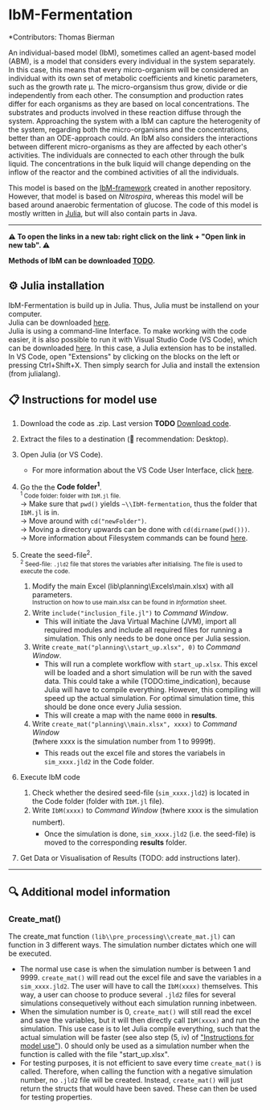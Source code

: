 # IbM-Fermentation

*Contributors: Thomas Bierman

An individual-based model (IbM), sometimes called an agent-based model (ABM), is a model that considers every individual in the system separately.
In this case, this means that every micro-organism will be considered an individual with its own set of metabolic coefficients and kinetic parameters, such as the growth rate µ. The micro-organsism thus grow, divide or die independently from each other. The consumption and production rates differ for each organisms as they are based on local concentrations. The substrates and products involved in these reaction diffuse through the system. Approaching the system with a IbM can capture the heterogenity of the system, regarding both the micro-organisms and the concentrations, better than an ODE-approach could. An IbM also considers the interactions between different micro-organisms as they are affected by each other's activities.
The individuals are connected to each other through the bulk liquid. The concentrations in the bulk liquid will change depending on the inflow of the reactor and the combined activities of all the individuals.

This model is based on the [IbM-framework](https://github.com/Computational-Platform-IbM/IbM) created in another repository. However, that model is based on _Nitrospira_, whereas this model will be based around
anaerobic fermentation of glucose. The code of this model is mostly written in [Julia](https://julialang.org/), but will also contain parts in Java.
_______________________________

**:warning: To open the links in a new tab: right click on the link + "Open link in new tab". :warning:**

**Methods of IbM can be downloaded [TODO]().**

## :gear: Julia installation
IbM-Fermentation is build up in Julia. Thus, Julia must be installend on your computer.
<br> Julia can be downloaded [here](https://julialang.org/downloads/).
<br> Julia is using a command-line Interface. To make working with the code easier, it is also possible to run it with Visual Studio Code (VS Code), which can be downloaded [here](https://code.visualstudio.com/Download). In this case, a Julia extension has to be installed. In VS Code, open "Extensions" by clicking on the blocks on the left or pressing Ctrl+Shift+X. Then simply search for Julia and install the extension (from julialang).

## :clipboard: Instructions for model use
1. Download the code as .zip. Last version **TODO** [Download code]().
2. Extract the files to a destination (🌟 recommendation: Desktop).
3. Open Julia (or VS Code).
    - For more information about the VS Code User Interface, click [here](https://code.visualstudio.com/docs/getstarted/userinterface).
4. Go the the **Code folder<sup>1</sup>**.
<br><sup><sup>1</sup> Code folder: folder with `IbM.jl` file. </sup><br>
    → Make sure that `pwd()` yields `~\\IbM-fermentation`, thus the folder that `IbM.jl` is in. <br>
    → Move around with `cd("newFolder")`. <br>
    → Moving a directory upwards can be done with `cd(dirname(pwd()))`. <br>
    → More information about Filesystem commands can be found [here](https://docs.julialang.org/en/v1/base/file/).

5. Create the seed-file<sup>2</sup>.
<br><sup><sup>2</sup> Seed-file: `.jld2` file that stores the variables after initialising. The file is used to execute the code. </sup>
    1. Modify the main Excel (lib\planning\Excels\main.xlsx) with all parameters.<br>
    &#09;<sup>Instruction on how to use main.xlsx can be found in *Information* sheet.</sup><br>
    2. Write `include("inclusion_file.jl")` to *Command Window*.<br>
        - This will initiate the Java Virtual Machine (JVM), import all required modules and include all required files for running a simulation. This only needs to be done once per Julia session.<br>
    3. Write `create_mat("planning\\start_up.xlsx", 0)` to *Command Window*.<br>
        - This will run a complete workflow with `start_up.xlsx`. This excel will be loaded and a short simulation will be run with the saved data. This could take a while (TODO:time_indication), because Julia will have to compile everything. However, this compiling will speed up the actual simulation. For optimal simulation time, this should be done once every Julia session.<br>
        - This will create a map with the name `0000` in **results**.<br>
    4. Write `create_mat("planning\\main.xlsx", xxxx)` to *Command Window* <br>(❗where xxxx is the simulation number from 1 to 9999❗).<br>
        - This reads out the excel file and stores the variabels in `sim_xxxx.jld2` in the Code folder.

6. Execute IbM code<br>
    1. Check whether the desired seed-file (`sim_xxxx.jld2`) is located in the Code folder (folder with `IbM.jl` file).<br>
    2. Write  `IbM(xxxx)` to *Command Window* (❗where xxxx is the simulation number❗).<br>
        - Once the simulation is done, `sim_xxxx.jld2` (i.e. the seed-file) is moved to the corresponding **results** folder.<br>
7. Get Data or Visualisation of Results (TODO: add instructions later).
__________________________
## :mag: Additional model information
### Create_mat()
The create_mat function `(lib\\pre_processing\\create_mat.jl)` can function in 3 different ways. The simulation number dictates which one will be executed.<br>
- The normal use case is when the simulation number is between 1 and 9999. `create_mat()` will read out the excel file and save the variables in a `sim_xxxx.jld2`. The user will have to call the `IbM(xxxx)` themselves. This way, a user can choose to produce several `.jld2` files for several simulations consequetively without each simulation running inbetween.<br>
- When the simulation number is 0, `create_mat()` will still read the excel and save the variables, but it will then directly call `IbM(xxxx)` and run the simulation. This use case is to let Julia compile everything, such that the actual simulation will be faster (see also step (5, iv) of ["Instructions for model use"](https://github.com/tsbierman/IbM-Fermentation#instructions-for-model-use)). 0 should only be used as a simulation number when the function is called with the file "start_up.xlsx".<br>
- For testing purposes, it is not efficient to save every time `create_mat()` is called. Therefore, when calling the function with a negative simulation number, no `.jld2` file will be created. Instead, `create_mat()` will just return the structs that would have been saved. These can then be used for testing properties.<br>
